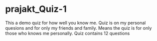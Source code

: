# prajakt_Quiz-1

This a demo quiz for how well you know me.
Quiz is on my personal quesions and for only my friends and family.
Means the quiz is for only those who knows me personally.
Quiz contains 12 questions
